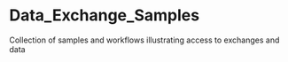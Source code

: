 # Data_Exchange_Samples
Collection of samples and workflows illustrating access to exchanges and data
